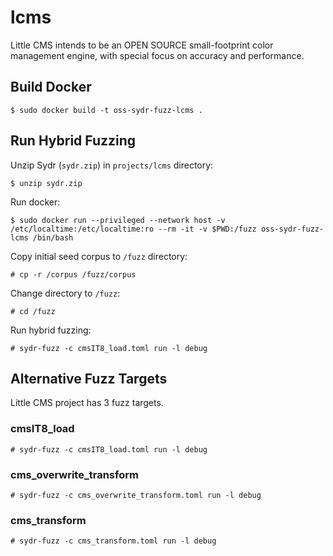 # lcms

Little CMS intends to be an OPEN SOURCE small-footprint color management engine,
with special focus on accuracy and performance.

## Build Docker

    $ sudo docker build -t oss-sydr-fuzz-lcms .

## Run Hybrid Fuzzing

Unzip Sydr (`sydr.zip`) in `projects/lcms` directory:

    $ unzip sydr.zip

Run docker:

    $ sudo docker run --privileged --network host -v /etc/localtime:/etc/localtime:ro --rm -it -v $PWD:/fuzz oss-sydr-fuzz-lcms /bin/bash

Copy initial seed corpus to `/fuzz` directory:

    # cp -r /corpus /fuzz/corpus

Change directory to `/fuzz`:

    # cd /fuzz

Run hybrid fuzzing:

    # sydr-fuzz -c cmsIT8_load.toml run -l debug

## Alternative Fuzz Targets

Little CMS project has 3 fuzz targets.

### cmsIT8_load

    # sydr-fuzz -c cmsIT8_load.toml run -l debug

### cms_overwrite_transform

    # sydr-fuzz -c cms_overwrite_transform.toml run -l debug

### cms_transform

    # sydr-fuzz -c cms_transform.toml run -l debug
